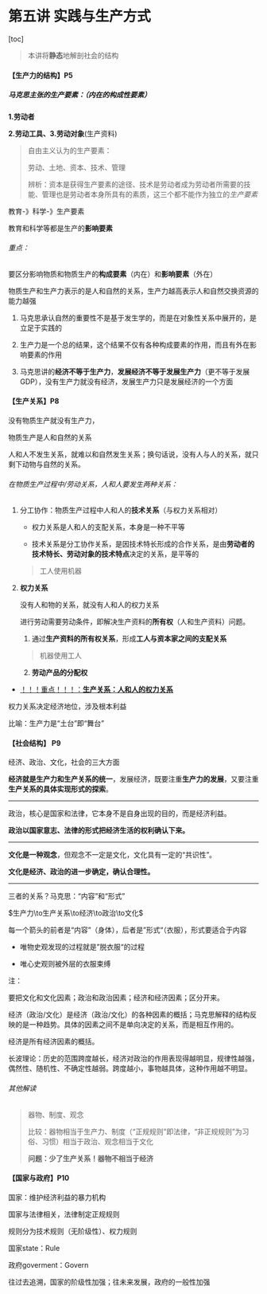 # 第五讲	实践与生产方式

[toc]

>  本讲将**静态**地解剖社会的结构

#### 【生产力的结构】P5

##### 马克思主张的生产要素：（内在的构成性要素）

**1.劳动者**

**2.劳动工具、3.劳动对象**(生产资料)

> 自由主义认为的生产要素：
>
> 劳动、土地、资本、技术、管理
>
> 辨析：资本是获得生产要素的途径、技术是劳动者成为劳动者所需要的技能、管理也是劳动者本身所具有的素质，这三个都不能作为独立的*生产要素*

教育-》科学-》生产要素

教育和科学等都是生产的**影响要素**

###### 重点：

要区分影响物质和物质生产的**构成要素**（内在）和**影响要素**（外在）

物质生产和生产力表示的是人和自然的关系，生产力越高表示人和自然交换资源的能力越强

1. 马克思承认自然的重要性不是基于发生学的，而是在对象性关系中展开的，是立足于实践的

2. 生产力是一个总的结果，这个结果不仅有各种构成要素的作用，而且有外在影响要素的作用

3. 马克思讲的**经济不等于生产力**，**发展经济不等于发展生产力**（更不等于发展GDP），没有生产力就没有经济，发展生产力只是发展经济的一个方面

#### 【生产关系】P8

没有物质生产就没有生产力，

物质生产是人和自然的关系

人和人不发生关系，就难以和自然发生关系；换句话说，没有人与人的关系，就只剩下动物与自然的关系。

###### 在物质生产过程中/劳动关系，人和人要发生两种关系：

1. 分工协作：物质生产过程中人和人的**技术关系**（与权力关系相对）

    - 权力关系是人和人的支配关系，本身是一种不平等

    - 技术关系是分工协作关系，是因技术特长形成的合作关系，是由**劳动者的技术特长、劳动对象的技术特点**决定的关系，是平等的

    > 工人使用机器

2. **权力关系**

    没有人和物的关系，就没有人和人的权力关系

    进行劳动需要劳动条件，即解决生产资料的**所有权**（人和生产资料）问题。

    1. 通过**生产资料的所有权关系**，形成**工人与资本家之间的支配关系**

    > 机器使用工人

    2. **劳动产品的分配权**



- <u>！！！重点！！！：**生产关系：人和人的权力关系**</u>

权力关系决定经济地位，涉及根本利益

比喻：生产力是“土台”即“舞台”

#### 【社会结构】 P9

经济、政治、文化，社会的三大方面

**经济就是生产力和生产关系的统一**，发展经济，既要注重**生产力的发展**，又要注重**生产关系的具体实现形式的探索**。

---

政治，核心是国家和法律，它本身不是自身出现的目的，而是经济利益。

**政治以国家意志、法律的形式把经济生活的权利确认下来。**

---

**文化是一种观念**，但观念不一定是文化，文化具有一定的“共识性”。

**文化是经济、政治的进一步确定，确认合理性。**

---

三者的关系？马克思：“内容”和“形式”

$生产力\to生产关系\to经济\to政治\to文化$

每一个箭头的前者是“内容”（身体），后者是”形式“（衣服），形式要适合于内容

- 唯物史观发现的过程就是”脱衣服“的过程

- 唯心史观则被外层的衣服束缚



注：

要把文化和文化因素；政治和政治因素；经济和经济因素；区分开来。

经济（政治/文化）是经济（政治/文化）的各种因素的概括；马克思解释的结构反映的是一种趋势。具体的因素之间不是单向决定的关系，而是相互作用的。

经济是所有经济因素的概括。

长波理论：历史的范围跨度越长，经济对政治的作用表现得越明显，规律性越强，偶然性、随机性、不确定性越弱。跨度越小，事物越具体，这种作用越不明显。



###### 其他解读

>  器物、制度、观念
>
> 比较：器物相当于生产力、制度（“正规规则”即法律，“非正规规则”为习俗、习惯）相当于政治、观念相当于文化
>
> **问题：少了生产关系！器物不相当于经济**



#### 【国家与政府】P10

国家：维护经济利益的暴力机构

国家与法律相关，法律制定正规规则

规则分为技术规则（无阶级性）、权力规则



国家state：Rule

政府goverment：Govern 

往过去追溯，国家的阶级性加强；往未来发展，政府的一般性加强